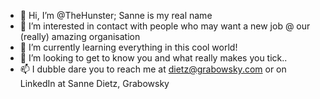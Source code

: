 - 👋 Hi, I’m @TheHunster; Sanne is my real name
- 👀 I’m interested in contact with people who may want a new job @ our (really) amazing organisation
- 🌱 I’m currently learning everything in this cool world!
- 💞️ I’m looking to get to know you and what really makes you tick..
- 📫 I dubble dare you to reach me at dietz@grabowsky.com or on LinkedIn at Sanne Dietz, Grabowsky

<!---
TheHunster/TheHunster is a ✨ special ✨ repository because its `README.md` (this file) appears on your GitHub profile.
You can click the Preview link to take a look at your changes.
--->
